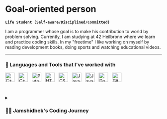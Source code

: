 <link rel="stylesheet" href="https://cdn.jsdelivr.net/gh/devicons/devicon@v2.15.1/devicon.min.css">

# Goal-oriented person

**`Life Student (Self-aware/Disciplined/Committed)`** <!--'driven, committed, self-aware, disciplined, determined -->

I am a programmer whose goal is to make his contribution to world by problem solving.
Currently, I am studying at 42 Heilbronn where we learn and practice coding skills. In my "freetime" I like working on myself by reading development books, doing sports and watching educational videos.

---

### 🧰 Languages and Tools that I've worked with

<img align="left" alt="C++" width="30px" style="padding-right:10px;" src="https://cdn.jsdelivr.net/gh/devicons/devicon/icons/cplusplus/cplusplus-line.svg" />
<img align="left" alt="C++" width="30px" style="padding-right:10px;" src="https://cdn.jsdelivr.net/gh/devicons/devicon/icons/c/c-line.svg" />   
<img align="left" alt="Python" width="30px" style="padding-right:10px;" src="https://cdn.jsdelivr.net/gh/devicons/devicon/icons/python/python-original-wordmark.svg" />
<img align="left" alt="HTML" width="30px" style="padding-right:10px;" src="https://cdn.jsdelivr.net/gh/devicons/devicon/icons/html5/html5-original.svg" />
<img align="left" alt="CSS" width="30px" style="padding-right:10px;" src="https://cdn.jsdelivr.net/gh/devicons/devicon/icons/css3/css3-original-wordmark.svg" />
<img align="left" alt="JavaScript" width="30px" style="padding-right:10px;" src="https://cdn.jsdelivr.net/gh/devicons/devicon/icons/javascript/javascript-original.svg" />
<img align="left" alt="Java" width="30px" style="padding-right:10px;" src="https://cdn.jsdelivr.net/gh/devicons/devicon/icons/java/java-original-wordmark.svg" />                   
<img align="left" alt="Docker" width="30px" style="padding-right:10px;" src="https://cdn.jsdelivr.net/gh/devicons/devicon/icons/docker/docker-original.svg" />
<img align="left" alt="GitHub" width="30px" style="padding-right:10px;" src="https://cdn.jsdelivr.net/gh/devicons/devicon/icons/github/github-original.svg" />
   
<br />
<br />

#

<details>
	<summary><h3>👨‍💻 Jamshidbek's Coding Journey</h3></summary>
	As a curious Computer Science student with limited coding skills, I soon realized that the theory-heavy education offered by traditional universities wasn't cutting it for me. I strived for a more hands-on approach, which led me to the dynamic and engaging programming community at 42 Heilbronn. Here, I find myself constantly challenged and excited by the interesting projects and stimulating coursework on offer. Thanks to the supportive guidance of my peers and curriculum, I have grown tremendously as a developer, pushing myself to explore new horizons and constantly improve my skills.
